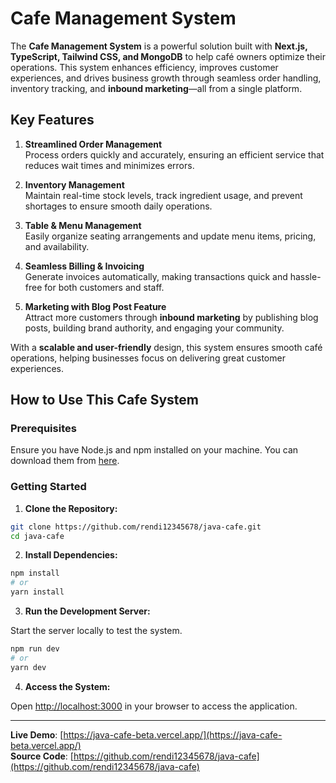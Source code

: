 # Cafe Management System

The **Cafe Management System** is a powerful solution built with **Next.js, TypeScript, Tailwind CSS, and MongoDB** to help café owners optimize their operations. This system enhances efficiency, improves customer experiences, and drives business growth through seamless order handling, inventory tracking, and **inbound marketing**—all from a single platform.

## Key Features

1. **Streamlined Order Management**  
   Process orders quickly and accurately, ensuring an efficient service that reduces wait times and minimizes errors.

2. **Inventory Management**  
   Maintain real-time stock levels, track ingredient usage, and prevent shortages to ensure smooth daily operations.

3. **Table & Menu Management**  
   Easily organize seating arrangements and update menu items, pricing, and availability.

4. **Seamless Billing & Invoicing**  
   Generate invoices automatically, making transactions quick and hassle-free for both customers and staff.

5. **Marketing with Blog Post Feature**  
   Attract more customers through **inbound marketing** by publishing blog posts, building brand authority, and engaging your community.

With a **scalable and user-friendly** design, this system ensures smooth café operations, helping businesses focus on delivering great customer experiences.

## How to Use This Cafe System

### Prerequisites
Ensure you have Node.js and npm installed on your machine. You can download them from [here](https://nodejs.org/).

### Getting Started

1. **Clone the Repository:**

```bash
git clone https://github.com/rendi12345678/java-cafe.git
cd java-cafe
```

2. **Install Dependencies:**

```bash
npm install
# or
yarn install
```

3. **Run the Development Server:**

Start the server locally to test the system.

```bash
npm run dev
# or
yarn dev
```

4. **Access the System:**

Open [http://localhost:3000](http://localhost:3000) in your browser to access the application.

---

**Live Demo**: [https://java-cafe-beta.vercel.app/](https://java-cafe-beta.vercel.app/)  
**Source Code**: [https://github.com/rendi12345678/java-cafe](https://github.com/rendi12345678/java-cafe)